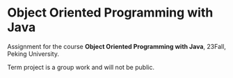 # Object Oriented Programming with Java

Assignment for the course **Object Oriented Programming with Java**, 23Fall, Peking University.

Term project is a group work and will not be public.
